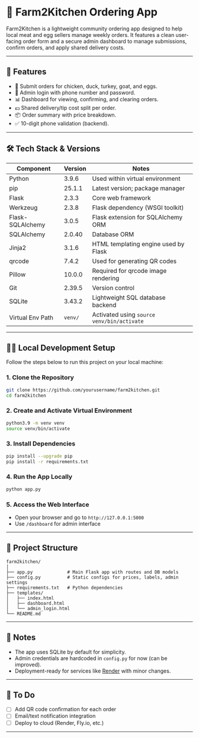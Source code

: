 
# 🥩 Farm2Kitchen Ordering App

Farm2Kitchen is a lightweight community ordering app designed to help local meat and egg sellers manage weekly orders. It features a clean user-facing order form and a secure admin dashboard to manage submissions, confirm orders, and apply shared delivery costs.

---

## 🚀 Features

- 📝 Submit orders for chicken, duck, turkey, goat, and eggs.
- 🔐 Admin login with phone number and password.
- 📊 Dashboard for viewing, confirming, and clearing orders.
- 💵 Shared delivery/tip cost split per order.
- 📦 Order summary with price breakdown.
- ✅ 10-digit phone validation (backend).

---

## 🛠️ Tech Stack & Versions

| Component         | Version   | Notes                                  |
|------------------|-----------|----------------------------------------|
| Python           | 3.9.6     | Used within virtual environment        |
| pip              | 25.1.1    | Latest version; package manager        |
| Flask            | 2.3.3     | Core web framework                     |
| Werkzeug         | 2.3.8     | Flask dependency (WSGI toolkit)        |
| Flask-SQLAlchemy | 3.0.5     | Flask extension for SQLAlchemy ORM     |
| SQLAlchemy       | 2.0.40    | Database ORM                           |
| Jinja2           | 3.1.6     | HTML templating engine used by Flask   |
| qrcode           | 7.4.2     | Used for generating QR codes           |
| Pillow           | 10.0.0    | Required for qrcode image rendering    |
| Git              | 2.39.5    | Version control                        |
| SQLite           | 3.43.2    | Lightweight SQL database backend       |
| Virtual Env Path | `venv/`   | Activated using `source venv/bin/activate` |

---

## 🧑‍💻 Local Development Setup

Follow the steps below to run this project on your local machine:

### 1. Clone the Repository
```bash
git clone https://github.com/yourusername/farm2kitchen.git
cd farm2kitchen
```

### 2. Create and Activate Virtual Environment
```bash
python3.9 -m venv venv
source venv/bin/activate
```

### 3. Install Dependencies
```bash
pip install --upgrade pip
pip install -r requirements.txt
```

### 4. Run the App Locally
```bash
python app.py
```

### 5. Access the Web Interface
- Open your browser and go to `http://127.0.0.1:5000`
- Use `/dashboard` for admin interface

---

## 📁 Project Structure

```
farm2kitchen/
│
├── app.py             # Main Flask app with routes and DB models
├── config.py          # Static configs for prices, labels, admin settings
├── requirements.txt   # Python dependencies
├── templates/
│   ├── index.html
│   ├── dashboard.html
│   └── admin_login.html
└── README.md
```

---

## 📌 Notes

- The app uses SQLite by default for simplicity.
- Admin credentials are hardcoded in `config.py` for now (can be improved).
- Deployment-ready for services like [Render](https://render.com) with minor changes.

---

## 🧼 To Do

- [ ] Add QR code confirmation for each order
- [ ] Email/text notification integration
- [ ] Deploy to cloud (Render, Fly.io, etc.)

---
